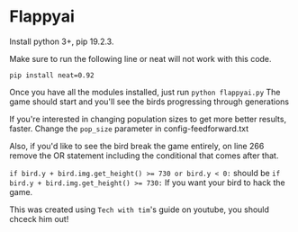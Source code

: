 # Flappyai


Install python 3+, pip 19.2.3.

Make sure to run the following line or neat will not work with this code.

```pip install neat=0.92```

Once you have all the modules installed, just run 
```python flappyai.py```
The game should start and you'll see the birds progressing through generations

If you're interested in changing population sizes to get more better results, faster. Change the
```pop_size``` parameter in config-feedforward.txt

Also, if you'd like to see the bird break the game entirely, on line 266 remove the OR statement including the conditional that comes after that.

```if bird.y + bird.img.get_height() >= 730 or bird.y < 0:```
should be
```if bird.y + bird.img.get_height() >= 730:```
If you want your bird to hack the game.

This was created using ```Tech with tim```'s guide on youtube, you should chceck him out!

